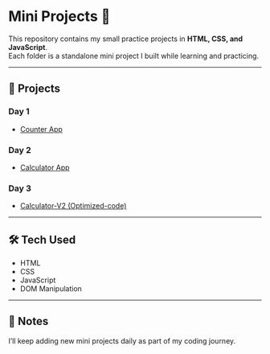 # Mini Projects 🚀

This repository contains my small practice projects in **HTML, CSS, and JavaScript**.  
Each folder is a standalone mini project I built while learning and practicing.  

---

## 📂 Projects

### Day 1
- [Counter App](./Counter-App)

### Day 2
- [Calculator App](./Simple-Calculator)

### Day 3
- [Calculator-V2 (Optimized-code)](./Calculator-V2(Optimized-code))
---

## 🛠️ Tech Used
- HTML
- CSS
- JavaScript
- DOM Manipulation

---

## 📌 Notes
I’ll keep adding new mini projects daily as part of my coding journey.
